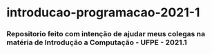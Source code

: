 # introducao-programacao-2021-1

### Repositorio feito com intenção de ajudar meus colegas na matéria de Introdução a Computação - UFPE - 2021.1
